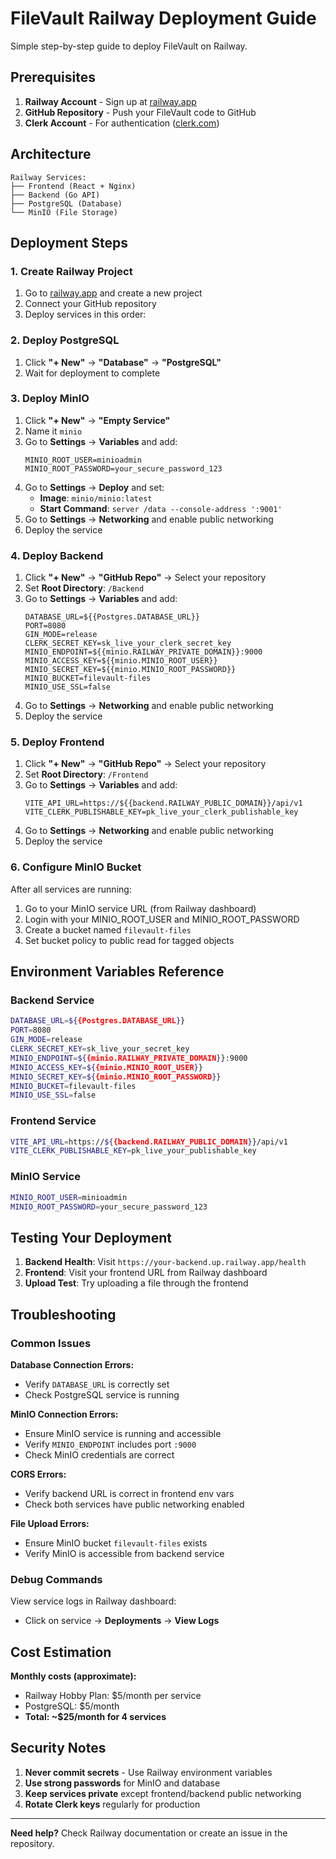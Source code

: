 # FileVault Railway Deployment Guide

Simple step-by-step guide to deploy FileVault on Railway.

## Prerequisites

1. **Railway Account** - Sign up at [railway.app](https://railway.app)
2. **GitHub Repository** - Push your FileVault code to GitHub
3. **Clerk Account** - For authentication ([clerk.com](https://clerk.com))

## Architecture

```
Railway Services:
├── Frontend (React + Nginx)
├── Backend (Go API)  
├── PostgreSQL (Database)
└── MinIO (File Storage)
```

## Deployment Steps

### 1. Create Railway Project

1. Go to [railway.app](https://railway.app) and create a new project
2. Connect your GitHub repository
3. Deploy services in this order:

### 2. Deploy PostgreSQL

1. Click **"+ New"** → **"Database"** → **"PostgreSQL"**
2. Wait for deployment to complete

### 3. Deploy MinIO

1. Click **"+ New"** → **"Empty Service"**
2. Name it `minio`
3. Go to **Settings** → **Variables** and add:
   ```
   MINIO_ROOT_USER=minioadmin
   MINIO_ROOT_PASSWORD=your_secure_password_123
   ```
4. Go to **Settings** → **Deploy** and set:
   - **Image**: `minio/minio:latest`
   - **Start Command**: `server /data --console-address ':9001'`
5. Go to **Settings** → **Networking** and enable public networking
6. Deploy the service

### 4. Deploy Backend

1. Click **"+ New"** → **"GitHub Repo"** → Select your repository
2. Set **Root Directory**: `/Backend`
3. Go to **Settings** → **Variables** and add:
   ```
   DATABASE_URL=${{Postgres.DATABASE_URL}}
   PORT=8080
   GIN_MODE=release
   CLERK_SECRET_KEY=sk_live_your_clerk_secret_key
   MINIO_ENDPOINT=${{minio.RAILWAY_PRIVATE_DOMAIN}}:9000
   MINIO_ACCESS_KEY=${{minio.MINIO_ROOT_USER}}
   MINIO_SECRET_KEY=${{minio.MINIO_ROOT_PASSWORD}}
   MINIO_BUCKET=filevault-files
   MINIO_USE_SSL=false
   ```
4. Go to **Settings** → **Networking** and enable public networking
5. Deploy the service

### 5. Deploy Frontend

1. Click **"+ New"** → **"GitHub Repo"** → Select your repository  
2. Set **Root Directory**: `/Frontend`
3. Go to **Settings** → **Variables** and add:
   ```
   VITE_API_URL=https://${{backend.RAILWAY_PUBLIC_DOMAIN}}/api/v1
   VITE_CLERK_PUBLISHABLE_KEY=pk_live_your_clerk_publishable_key
   ```
4. Go to **Settings** → **Networking** and enable public networking
5. Deploy the service

### 6. Configure MinIO Bucket

After all services are running:

1. Go to your MinIO service URL (from Railway dashboard)
2. Login with your MINIO_ROOT_USER and MINIO_ROOT_PASSWORD
3. Create a bucket named `filevault-files`
4. Set bucket policy to public read for tagged objects

## Environment Variables Reference

### Backend Service
```bash
DATABASE_URL=${{Postgres.DATABASE_URL}}
PORT=8080
GIN_MODE=release
CLERK_SECRET_KEY=sk_live_your_secret_key
MINIO_ENDPOINT=${{minio.RAILWAY_PRIVATE_DOMAIN}}:9000
MINIO_ACCESS_KEY=${{minio.MINIO_ROOT_USER}}
MINIO_SECRET_KEY=${{minio.MINIO_ROOT_PASSWORD}}
MINIO_BUCKET=filevault-files
MINIO_USE_SSL=false
```

### Frontend Service
```bash
VITE_API_URL=https://${{backend.RAILWAY_PUBLIC_DOMAIN}}/api/v1
VITE_CLERK_PUBLISHABLE_KEY=pk_live_your_publishable_key
```

### MinIO Service
```bash
MINIO_ROOT_USER=minioadmin
MINIO_ROOT_PASSWORD=your_secure_password_123
```

## Testing Your Deployment

1. **Backend Health**: Visit `https://your-backend.up.railway.app/health`
2. **Frontend**: Visit your frontend URL from Railway dashboard
3. **Upload Test**: Try uploading a file through the frontend

## Troubleshooting

### Common Issues

**Database Connection Errors:**
- Verify `DATABASE_URL` is correctly set
- Check PostgreSQL service is running

**MinIO Connection Errors:**
- Ensure MinIO service is running and accessible
- Verify `MINIO_ENDPOINT` includes port `:9000`
- Check MinIO credentials are correct

**CORS Errors:**
- Verify backend URL is correct in frontend env vars
- Check both services have public networking enabled

**File Upload Errors:**
- Ensure MinIO bucket `filevault-files` exists
- Verify MinIO is accessible from backend service

### Debug Commands

View service logs in Railway dashboard:
- Click on service → **Deployments** → **View Logs**

## Cost Estimation

**Monthly costs (approximate):**
- Railway Hobby Plan: $5/month per service
- PostgreSQL: $5/month  
- **Total: ~$25/month for 4 services**

## Security Notes

1. **Never commit secrets** - Use Railway environment variables
2. **Use strong passwords** for MinIO and database
3. **Keep services private** except frontend/backend public networking
4. **Rotate Clerk keys** regularly for production

---

**Need help?** Check Railway documentation or create an issue in the repository.